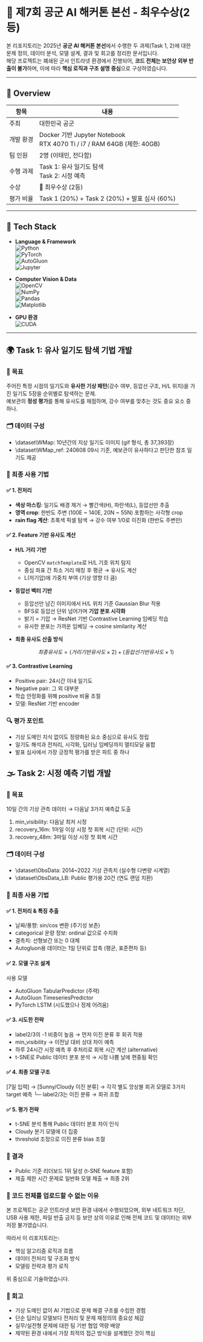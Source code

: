 # 🛫 제7회 공군 AI 해커톤 본선 - 최우수상(2등)

본 리포지토리는 2025년 **공군 AI 해커톤 본선**에서 수행한 두 과제(Task 1, 2)에 대한 문제 정의, 데이터 분석, 모델 설계, 결과 및 회고를 정리한 문서입니다.  
해당 프로젝트는 폐쇄된 군사 인트라넷 환경에서 진행되어, **코드 전체는 보안상 외부 반출이 불가**하며, 이에 따라 **핵심 로직과 구조 설명 중심**으로 구성하였습니다.

---

## 🧠 Overview

| 항목 | 내용 |
|------|------|
| 주최 | 대한민국 공군 |
| 개발 환경 | Docker 기반 Jupyter Notebook<br>RTX 4070 Ti / i7 / RAM 64GB (제한: 40GB) |
| 팀 인원 | 2명 (이태민, 전다함) |
| 수행 과제 | Task 1: 유사 일기도 탐색<br>Task 2: 시정 예측 |
| 수상 | 🥈 최우수상 (2등) |
| 평가 비율 | Task 1 (20%) + Task 2 (20%) + 발표 심사 (60%) |

---

## 🧰 Tech Stack

- **Language & Framework**  
  ![Python](https://img.shields.io/badge/Python-3776AB?style=for-the-badge&logo=python&logoColor=white)  
  ![PyTorch](https://img.shields.io/badge/PyTorch-EE4C2C?style=for-the-badge&logo=pytorch&logoColor=white)  
  ![AutoGluon](https://img.shields.io/badge/AutoGluon-0099CC?style=for-the-badge&logo=amazonaws&logoColor=white)  
  ![Jupyter](https://img.shields.io/badge/Jupyter-F37626?style=for-the-badge&logo=jupyter&logoColor=white)

- **Computer Vision & Data**  
  ![OpenCV](https://img.shields.io/badge/OpenCV-5C3EE8?style=for-the-badge&logo=opencv&logoColor=white)  
  ![NumPy](https://img.shields.io/badge/NumPy-013243?style=for-the-badge&logo=numpy&logoColor=white)  
  ![Pandas](https://img.shields.io/badge/Pandas-150458?style=for-the-badge&logo=pandas&logoColor=white)  
  ![Matplotlib](https://img.shields.io/badge/Matplotlib-11557C?style=for-the-badge&logo=plotly&logoColor=white)

- **GPU 환경**  
  ![CUDA](https://img.shields.io/badge/CUDA-76B900?style=for-the-badge&logo=nvidia&logoColor=white)

---

## 🌍 Task 1: 유사 일기도 탐색 기법 개발

### 📌 목표
주어진 특정 시점의 일기도와 **유사한 기상 패턴**(강수 여부, 등압선 구조, H/L 위치)을 가진 일기도 5장을 순위별로 탐색하는 문제.  
예보관의 **정성 평가**를 통해 유사도를 채점하며, 강수 여부를 맞추는 것도 중요 요소 중 하나.

### 🗂 데이터 구성
- \dataset\WMap: 10년간의 지상 일기도 이미지 (gif 형식, 총 37,393장)
- \dataset\WMap_ref: 240608 09시 기준, 예보관이 유사하다고 판단한 참조 일기도 제공

### 🔨 최종 사용 기법

#### ✅ 1. 전처리
- **색상 마스킹**: 일기도 배경 제거 → 빨간색(H), 파란색(L), 등압선만 추출
- **영역 crop**: 한반도 주변 (100E ~ 140E, 20N ~ 55N) 포함하는 사각형 crop
- **rain flag 계산**: 초록색 픽셀 탐색 → 강수 여부 1/0로 이진화 (한반도 주변만)

#### ✅ 2. Feature 기반 유사도 계산
- **H/L 거리 기반**
  - OpenCV `matchTemplate`로 H/L 기호 위치 탐지
  - 중심 좌표 간 최소 거리 매칭 후 평균 → 유사도 계산
  - L(저기압)에 가중치 부여 (기상 영향 더 큼)

- **등압선 벡터 기반**
  - 등압선만 남긴 이미지에서 H/L 위치 기준 Gaussian Blur 적용
  - BFS로 등압선 단위 넘어가며 **기압 분포 시각화**
  - 밝기 = 기압 → ResNet 기반 Contrastive Learning 임베딩 학습
  - 유사한 분포는 가까운 임베딩 → cosine similarity 계산

- **최종 유사도 산출 방식**
  ```math
  최종 유사도 = (거리 기반 유사도 × 2) + (등압선 기반 유사도 × 1)

#### ✅ 3. Contrastive Learning
- Positive pair: 24시간 이내 일기도
- Negative pair: 그 외 대부분
- 학습 안정화를 위해 positive 비율 조절
- 모델: ResNet 기반 encoder

### 🔍 평가 포인트

- 기상 도메인 지식 없이도 정량화된 요소 중심으로 유사도 정립
- 일기도 해석과 전처리, 시각화, 딥러닝 임베딩까지 멀티모달 융합
- 발표 심사에서 가장 긍정적 평가를 받은 파트 중 하나

## 🌫 Task 2: 시정 예측 기법 개발

### 📌 목표
10일 간의 기상 관측 데이터 → 다음날 3가지 예측값 도출

1. min_visibility: 다음날 최저 시정
2. recovery_16m: 1마일 이상 시정 첫 회복 시간 (단위: 시간)
3. recovery_48m: 3마일 이상 시정 첫 회복 시간

### 🗂 데이터 구성
- \dataset\ObsData: 2014~2022 기상 관측치 (실수형 다변량 시계열)
- \dataset\ObsData_LB: Public 평가용 20건 (연도 랜덤 치환)

### 🔨 최종 사용 기법

#### ✅ 1. 전처리 & 특징 추출
- 날짜/풍향: sin/cos 변환 (주기성 보존)
- categorical 운량 정보: ordinal 값으로 수치화
- 결측치: 선형보간 또는 0 대체
- Autogluon용 데이터는 1일 단위로 압축 (평균, 표준편차 등)

#### ✅ 2. 모델 구조 설계
사용 모델
- AutoGluon TabularPredictor (주력)
- AutoGluon TimeseriesPredictor
- PyTorch LSTM (시도했으나 정제 어려움)

#### ✅ 3. 시도한 전략
- label2/3의 -1 비중이 높음 → 먼저 이진 분류 후 회귀 적용
- min_visibility → 이전날 대비 상대 차이 예측
- 하루 24시간 시정 예측 후 후처리로 회복 시간 계산 (alternative)
- t-SNE로 Public 데이터 분포 분석 → 시정 나쁨 날에 편중됨 확인

#### ✅ 4. 최종 모델 구조

[7일 입력] → [Sunny/Cloudy 이진 분류] → 각각 별도 앙상블 회귀 모델로 3가지 target 예측
                                            └─ label2/3는 이진 분류 → 회귀 조합
#### ✅ 5. 평가 전략

- t-SNE 분석 통해 Public 데이터 분포 차이 인식
- Cloudy 분기 모델에 더 집중
- threshold 조정으로 이진 분류 bias 조절

### 🏁 결과

- Public 기준 리더보드 1위 달성 (t-SNE feature 포함)
- 제출 제한 시간 문제로 일반화 모델 제출 → 최종 2위

### 🧩 코드 전체를 업로드할 수 없는 이유
본 프로젝트는 공군 인트라넷 보안 환경 내에서 수행되었으며,
외부 네트워크 차단, USB 사용 제한, 파일 반출 금지 등 보안 상의 이유로 인해
전체 코드 및 데이터는 외부 저장 불가였습니다.

따라서 이 리포지토리는:

- 핵심 알고리즘 로직과 흐름
- 데이터 전처리 및 구조화 방식
- 모델링 전략과 평가 로직

위 중심으로 기술하였습니다.

### 🧭 회고

- 기상 도메인 없이 AI 기법으로 문제 해결 구조를 수립한 경험
- 단순 딥러닝 모델보다 전처리 및 문제 재정의의 중요성 체감
- 실무/실전형 문제에 대한 팀 기반 협업 역량 배양
- 제약된 환경 내에서 가장 최적의 접근 방식을 설계했던 것이 핵심

